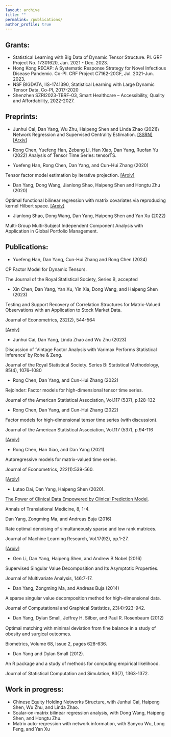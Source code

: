 ```yaml
---
layout: archive
title: ""
permalink: /publications/
author_profile: true
---
```


## Grants:

- Statistical Learning with Big Data of Dynamic Tensor Structure. PI. GRF Project No. 17301620, Jan. 2021 - Dec. 2023.
- Hong Kong RECAP: A Systematic Response Strategy for Novel Infectious Disease Pandemic. Co-PI. CRF Project C7162-20GF, Jul. 2021-Jun. 2023.
- NSF BIGDATA, IIS-1741390, Statistical Learning with Large Dynamic Tensor Data, Co-PI, 2017-2020
- Shenzhen SZRI2023-TBRF-03, Smart Healthcare – Accessibility, Quality and Affordability, 2022-2027.

## Preprints:

- Junhui Cai, Dan Yang, Wu Zhu, Haipeng Shen and Linda Zhao (2021)\ Network Regression and Supervised Centrality Estimation. [[SSRN]](https://papers.ssrn.com/sol3/papers.cfm?abstract_id=3963523) [[Arxiv]](https://arxiv.org/abs/2111.12921)

- Rong Chen, Yuefeng Han, Zebang Li, Han Xiao, Dan Yang, Ruofan Yu (2022) Analysis of Tensor Time Series: tensorTS.

- Yuefeng Han, Rong Chen, Dan Yang, and Cun-Hui Zhang (2020)

Tensor factor model estimation by iterative projection. [[Arxiv]](https://arxiv.org/abs/2006.02611)

- Dan Yang, Dong Wang, Jianlong Shao, Haipeng Shen and Hongtu Zhu (2020)

Optimal functional bilinear regression with matrix covariates via reproducing kernel Hilbert space.
[[Arxiv]](http://arxiv.org/abs/2311.12597)


- Jianlong Shao, Dong Wang, Dan Yang, Haipeng Shen and Yan Xu (2022)

Multi-Group Multi-Subject Independent Component Analysis with Application in Global Portfolio Management.

## Publications:

- Yuefeng Han, Dan Yang, Cun-Hui Zhang and Rong Chen (2024)

CP Factor Model for Dynamic Tensors.

The Journal of the Royal Statistical Society, Series B, accepted

- Xin Chen, Dan Yang, Yan Xu, Yin Xia, Dong Wang, and Haipeng Shen (2023)

Testing and Support Recovery of Correlation Structures for Matrix-Valued Observations with an Application to Stock Market Data.

Journal of Econometrics, 232(2), 544-564

[[Arxiv]](https://arxiv.org/abs/2006.16501)


- Junhui Cai, Dan Yang, Linda Zhao and Wu Zhu (2023)

Discussion of ‘Vintage Factor Analysis with Varimax Performs Statistical Inference’ by Rohe & Zeng.

Journal of the Royal Statistical Society. Series B: Statistical Methodology, 85(4), 1076–1080


- Rong Chen, Dan Yang, and Cun-Hui Zhang (2022)

Rejoinder: Factor models for high-dimensional tensor time series.

Journal of the American Statistical Association, Vol.117 (537), p.128-132


- Rong Chen, Dan Yang, and Cun-Hui Zhang (2022)

Factor models for high-dimensional tensor time series (with discussion).

Journal of the American Statistical Association, Vol.117 (537), p.94-116 

[[Arxiv]](https://arxiv.org/abs/1905.07530)


- Rong Chen, Han Xiao, and Dan Yang (2021)

Autoregressive models for matrix-valued time series.

Journal of Econometrics, 222(1):539-560.

[[Arxiv]](https://arxiv.org/abs/1812.08916)


- Lutao Dai, Dan Yang, Haipeng Shen (2020).

[The Power of Clinical Data Empowered by Clinical Prediction Model](https://atm.amegroups.org/article/view/36493/pdf), 

Annals of Translational Medicine, 8, 1-4.


Dan Yang, Zongming Ma, and Andreas Buja (2016)

Rate optimal denoising of simultaneously sparse and low rank matrices.

Journal of Machine Learning Research, Vol.17(92), pp.1-27. 

[[Arxiv]](https://arxiv.org/abs/1405.0338)


- Gen Li, Dan Yang, Haipeng Shen, and Andrew B Nobel (2016)

Supervised Singular Value Decomposition and Its Asymptotic Properties. 

Journal of Multivariate Analysis, 146:7-17.


- Dan Yang, Zongming Ma, and Andreas Buja (2014)

A sparse singular value decomposition method for high-dimensional data. 

Journal of Computational and Graphical Statistics, 23(4):923-942.


- Dan Yang, Dylan Small, Jeffrey H. Silber, and Paul R. Rosenbaum (2012)

Optimal matching with minimal deviation from ﬁne balance in a study of obesity and surgical outcomes. 

Biometrics, Volume 68, Issue 2, pages 628-636.


- Dan Yang and Dylan Small (2012). 

An R package and a study of methods for computing empirical likelihood. 

Journal of Statistical Computation and Simulation, 83(7), 1363-1372.

## Work in progress:

- Chinese Equity Holding Networks Structure, with Junhui Cai, Haipeng Shen, Wu Zhu, and Linda Zhao.
- Scalar-on-matrix bilinear regression analysis, with Dong Wang, Haipeng Shen, and Hongtu Zhu.
- Matrix auto-regression with network information, with Sanyou Wu, Long Feng, and Yan Xu

